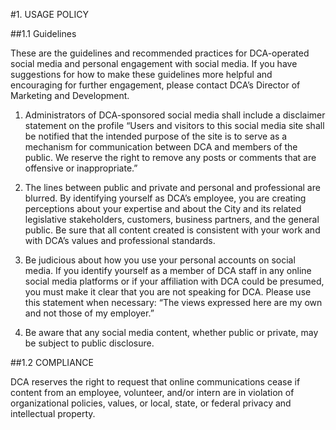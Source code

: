 #1. USAGE POLICY

##1.1 Guidelines

These are the guidelines and recommended practices for DCA-operated social media and personal engagement with social media. If you have suggestions for how to make these guidelines more helpful and encouraging for further engagement, please contact DCA’s Director of Marketing and Development.

1. Administrators of DCA-sponsored social media shall include a disclaimer statement on the profile “Users and visitors to this social media site shall be notified that the intended purpose of the site is to serve as a mechanism for communication between DCA and members of the public. We reserve the right to remove any posts or comments that are offensive or inappropriate.”

2. The lines between public and private and personal and professional are blurred. By identifying yourself as DCA’s employee, you are creating perceptions about your expertise and about the City and its related legislative stakeholders, customers, business partners, and the general public. Be sure that all content created is consistent with your work and with DCA’s values and professional standards.

3. Be judicious about how you use your personal accounts on social media. If you identify yourself as a member of DCA staff in any online social media platforms or if your affiliation with DCA could be presumed, you must make it clear that you are not speaking for DCA. Please use this statement when necessary: “The views expressed here are my own and not those of my employer.”

4. Be aware that any social media content, whether public or private, may be subject to public disclosure.

##1.2 COMPLIANCE

DCA reserves the right to request that online communications cease if content from an employee, volunteer, and/or intern are in violation of organizational policies, values, or local, state, or federal privacy and intellectual property.
